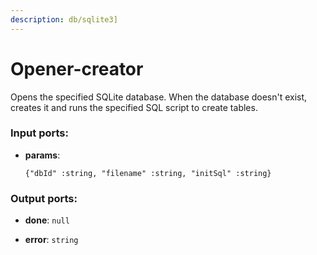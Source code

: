 ```yaml
---
description: db/sqlite3]
---
```


# Opener-creator

Opens the specified SQLite database. When the database doesn't exist, creates it and runs the specified SQL script to create tables.

### Input ports:

* __params__: 
    ```
    {"dbId" :string, "filename" :string, "initSql" :string}
    ```

### Output ports:

* __done__: `null`


* __error__: `string`

